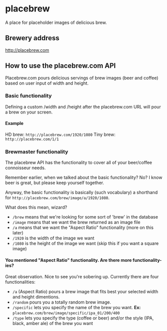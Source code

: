 # placebrew
A place for placeholder images of delicious brew.

## Brewery address
http://placebrew.com

## How to use the placebrew.com API
Placebrew.com pours delicious servings of brew images (beer and coffee) based on user input of width and height. 

### Basic functionality
Defining a custom /width and /height after the placebrew.com URL will pour a brew on your screen.

#### Example
HD brew: `http://placebrew.com/1920/1080`
Tiny brew: `http://placebrew.com/1/1`

### Brewmaster functionality
The placebrew API has the functionality to cover all of your beer/coffee connoisseur needs.

Remember earlier, when we talked about the basic functionality? No? I know beer is great, but please keep yourself together.

Anyway, the basic functionality is basically (such vocabulary) a shorthand for `http://placebrew.com/brew/image/a/1920/1080`.

What does this mean, wizard?

* `/brew` means that we're looking for some sort of 'brew' in the database
* `/image` means that we want the brew returned as an image file
* `/a` means that we want the "Aspect Ratio" functionality (more on this later)
* `/1920` is the width of the image we want
* `/1080` is the height of the image we want (skip this if you want a square image)

#### You mentioned "Aspect Ratio" functionality. Are there more functionality-ies?
Great observation. Nice to see you're sobering up. Currently there are four functionalities:

* `/a` (Aspect Ratio) pours a brew image that fits best your selected width and height dimentions.
* `/random` pours you a totally random brew image.
* `/specific` lets you specify the name of the brew you want. **Ex:** `placebrew.com/brew/image/specific/ipa_01/200/400`
* `/type` lets you specify the type (coffee or beer) and/or the style (IPA, black, amber ale) of the brew you want
